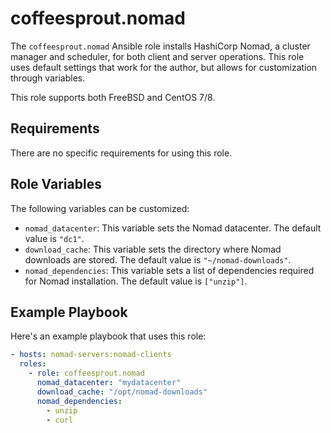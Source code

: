 coffeesprout.nomad
=========

The `coffeesprout.nomad` Ansible role installs HashiCorp Nomad, a cluster manager and scheduler, for both client and server operations. This role uses default settings that work for the author, but allows for customization through variables.

This role supports both FreeBSD and CentOS 7/8.

Requirements
------------

There are no specific requirements for using this role.

Role Variables
--------------

The following variables can be customized:

- `nomad_datacenter`: This variable sets the Nomad datacenter. The default value is `"dc1"`.
- `download_cache`: This variable sets the directory where Nomad downloads are stored. The default value is `"~/nomad-downloads"`.
- `nomad_dependencies`: This variable sets a list of dependencies required for Nomad installation. The default value is `["unzip"]`.

Example Playbook
----------------

Here's an example playbook that uses this role:

```yaml
- hosts: nomad-servers:nomad-clients
  roles:
    - role: coffeesprout.nomad
      nomad_datacenter: "mydatacenter"
      download_cache: "/opt/nomad-downloads"
      nomad_dependencies:
        - unzip
        - curl

